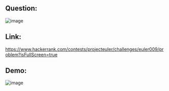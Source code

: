 ## Question:
![image](https://github.com/DaRkAnon1mous/Hackerrank_ProjectEuler/assets/86824571/ce91aa84-cca7-48b5-bdaf-868ddb180ce8)


## Link:
https://www.hackerrank.com/contests/projecteuler/challenges/euler009/problem?isFullScreen=true


## Demo:
![image](https://github.com/DaRkAnon1mous/Hackerrank_ProjectEuler/assets/86824571/65942d13-fe41-4f95-9e72-f2bd81a768b0)
